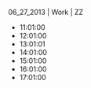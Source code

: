 06_27_2013 | Work | ZZ 
* 11:01:00
* 12:01:00
* 13:01:01
* 14:01:00
* 15:01:00
* 16:01:00
* 17:01:00
